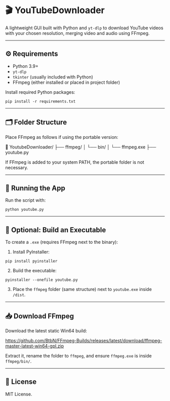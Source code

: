 # 🎬 YouTubeDownloader

A lightweight GUI built with Python and `yt-dlp` to download YouTube videos with your chosen resolution, merging video and audio using FFmpeg.

---

## ⚙️ Requirements

- Python 3.9+
- `yt-dlp`
- `tkinter` (usually included with Python)
- FFmpeg (either installed or placed in project folder)

Install required Python packages:

`pip install -r requirements.txt`

---

## 🗂️ Folder Structure

Place FFmpeg as follows if using the portable version:

📁 YoutubeDownloader/
├── ffmpeg/
│   └── bin/
│       └── ffmpeg.exe
├── youtube.py

If FFmpeg is added to your system PATH, the portable folder is not necessary.

---

## 🚀 Running the App

Run the script with:

`python youtube.py`

---

## 🧰 Optional: Build an Executable

To create a `.exe` (requires FFmpeg next to the binary):

1. Install PyInstaller:

`pip install pyinstaller`

2. Build the executable:

`pyinstaller --onefile youtube.py`

3. Place the `ffmpeg` folder (same structure) next to `youtube.exe` inside `/dist`.

---

## 📥 Download FFmpeg

Download the latest static Win64 build:

https://github.com/BtbN/FFmpeg-Builds/releases/latest/download/ffmpeg-master-latest-win64-gpl.zip

Extract it, rename the folder to `ffmpeg`, and ensure `ffmpeg.exe` is inside `ffmpeg/bin/`.

---

## 📃 License

MIT License.
